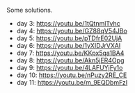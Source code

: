 Some solutions.

 - day  3:  https://youtu.be/1tQtnmlTvhc
 - day  4:  https://youtu.be/GZ88qV54JBo
 - day  5:  https://youtu.be/pTDfrE02UjA
 - day  6:  https://youtu.be/1yXIDJrVXAI
 - day  7:  https://youtu.be/KKpx5qa1BA4
 - day  8:  https://youtu.be/Akn5jER4Opg
 - day  9:  https://youtu.be/4LAFUYjFy1o
 - day 10:  https://youtu.be/nPuzy2RE_CE
 - day 11:  https://youtu.be/m_9EQDbmFzI

